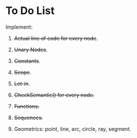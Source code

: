 # To Do List

Implement:

1. ~~Actual line of code for every node~~.

2. ~~Unary Nodes~~.

3. ~~Constants~~.

4. ~~Scope~~.

5. ~~Let-in~~.

6. ~~CheckSemantic() for every node.~~

7. ~~Functions.~~

8. ~~Sequences.~~

9. Geometrics: point, line, arc, circle, ray, segment.
